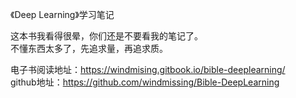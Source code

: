 《Deep Learning》学习笔记

这本书我看得很晕，你们还是不要看我的笔记了。  
不懂东西太多了，先追求量，再追求质。  

电子书阅读地址：https://windmising.gitbook.io/bible-deeplearning/  
github地址：https://github.com/windmissing/Bible-DeepLearning  

